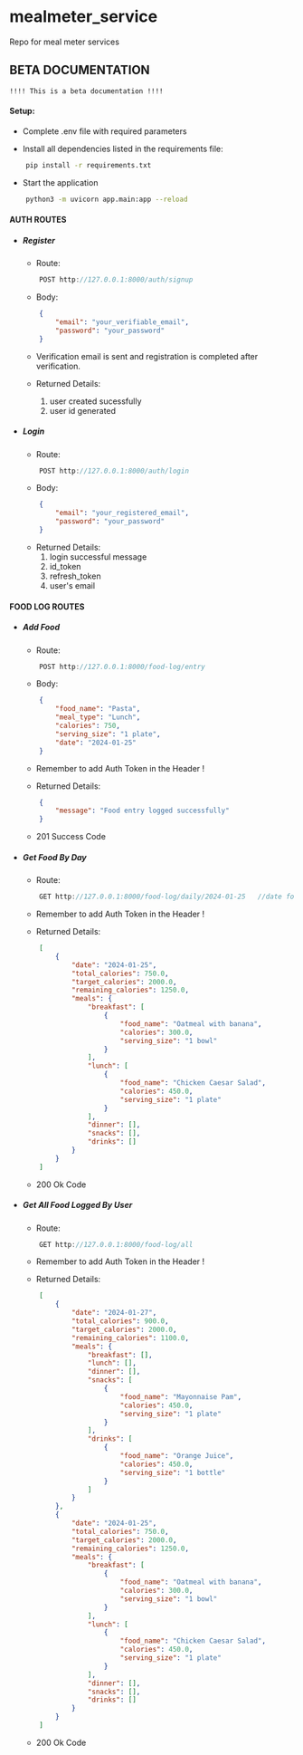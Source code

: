 # mealmeter_service
Repo for meal meter services

## BETA DOCUMENTATION

`!!!! This is a beta documentation !!!!`

#### Setup:

- Complete .env file with required parameters

- Install all dependencies listed in the requirements file:
```bash
    pip install -r requirements.txt
```

- Start the application
```bash
    python3 -m uvicorn app.main:app --reload
```


#### AUTH ROUTES

- ##### Register
    - Route:
    ```js
        POST http://127.0.0.1:8000/auth/signup
    ```

    - Body:
    ```json
        {
            "email": "your_verifiable_email",
            "password": "your_password"
        }
    ```

    - Verification email is sent and registration is completed after verification.

    - Returned Details:
        1. user created sucessfully
        2. user id generated


- ##### Login
    - Route:
    ```js
        POST http://127.0.0.1:8000/auth/login
    ```

    - Body:
    ```json
        {
            "email": "your_registered_email",
            "password": "your_password"
        }
    ```

    - Returned Details:
        1. login successful message
        2. id_token
        3. refresh_token
        4. user's email



#### FOOD LOG ROUTES

- ##### Add Food
    - Route:
    ```js
        POST http://127.0.0.1:8000/food-log/entry
    ```

    - Body:
    ```json
        {
            "food_name": "Pasta",
            "meal_type": "Lunch",
            "calories": 750,
            "serving_size": "1 plate",
            "date": "2024-01-25"
        }
    ```
    - Remember to add Auth Token in the Header !

    - Returned Details:
    ```json
        {
            "message": "Food entry logged successfully"
        }
    ```
    - 201 Success Code


- ##### Get Food By Day
    - Route:
    ```js
        GET http://127.0.0.1:8000/food-log/daily/2024-01-25   //date format -> yyyy-mm-dd
    ```

    - Remember to add Auth Token in the Header !

    - Returned Details:
    ```json
        [
            {
                "date": "2024-01-25",
                "total_calories": 750.0,
                "target_calories": 2000.0,
                "remaining_calories": 1250.0,
                "meals": {
                    "breakfast": [
                        {
                            "food_name": "Oatmeal with banana",
                            "calories": 300.0,
                            "serving_size": "1 bowl"
                        }
                    ],
                    "lunch": [
                        {
                            "food_name": "Chicken Caesar Salad",
                            "calories": 450.0,
                            "serving_size": "1 plate"
                        }
                    ],
                    "dinner": [],
                    "snacks": [],
                    "drinks": []
                }
            }
        ]
    ```
    - 200 Ok Code


- ##### Get All Food Logged By User
    - Route:
    ```js
        GET http://127.0.0.1:8000/food-log/all
    ```

    - Remember to add Auth Token in the Header !

    - Returned Details:
    ```json
        [
            {
                "date": "2024-01-27",
                "total_calories": 900.0,
                "target_calories": 2000.0,
                "remaining_calories": 1100.0,
                "meals": {
                    "breakfast": [],
                    "lunch": [],
                    "dinner": [],
                    "snacks": [
                        {
                            "food_name": "Mayonnaise Pam",
                            "calories": 450.0,
                            "serving_size": "1 plate"
                        }
                    ],
                    "drinks": [
                        {
                            "food_name": "Orange Juice",
                            "calories": 450.0,
                            "serving_size": "1 bottle"
                        }
                    ]
                }
            },
            {
                "date": "2024-01-25",
                "total_calories": 750.0,
                "target_calories": 2000.0,
                "remaining_calories": 1250.0,
                "meals": {
                    "breakfast": [
                        {
                            "food_name": "Oatmeal with banana",
                            "calories": 300.0,
                            "serving_size": "1 bowl"
                        }
                    ],
                    "lunch": [
                        {
                            "food_name": "Chicken Caesar Salad",
                            "calories": 450.0,
                            "serving_size": "1 plate"
                        }
                    ],
                    "dinner": [],
                    "snacks": [],
                    "drinks": []
                }
            }
        ]
    ```
    - 200 Ok Code